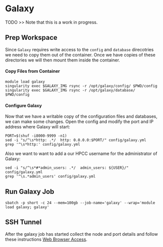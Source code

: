 # Galaxy

TODO >> Note that this is a work in progress.

## Prep Workspace

Since `Galaxy` requires write access to the `config` and `database` direcotries we need to copy them out of the container.
Once we have copies of these directories we will then mount them inside the container.

#### Copy Files from Container

```
module load galaxy
singularity exec $GALAXY_IMG rsync -r /opt/galaxy/config/ $PWD/config
singularity exec $GALAXY_IMG rsync -r /opt/galaxy/database/ $PWD/config
```

#### Configure Galaxy

Now that we have a writable copy of the configuration files and databases, we can make some changes.
Open the config and modify the port and IP address where Galaxy will start:

```
PORT=$(shuf -i8000-9999 -n1)
sed -i "s/^\s*http: .*/  http: 0.0.0.0:$PORT/" config/galaxy.yml
grep '^\s*http:' config/galaxy.yml
```

Also we want to want to add a our HPCC username for the administrator of Galaxy:

```
sed -i "s/^\s*#*admin_users: .*/  admin_users: ${USER}/" config/galaxy.yml
grep '^\s.*admin_users' config/galaxy.yml
```

## Run Galaxy Job

```
sbatch -p short -c 24 --mem=100gb --job-name='galaxy' --wrap='module load galaxy; galaxy'
```

## SSH Tunnel

After the galaxy job has started collect the node and port details and follow these instructions [Web Browser Access](https://hpcc.ucr.edu/manuals_linux-cluster_jobs.html#web-browser-access).
